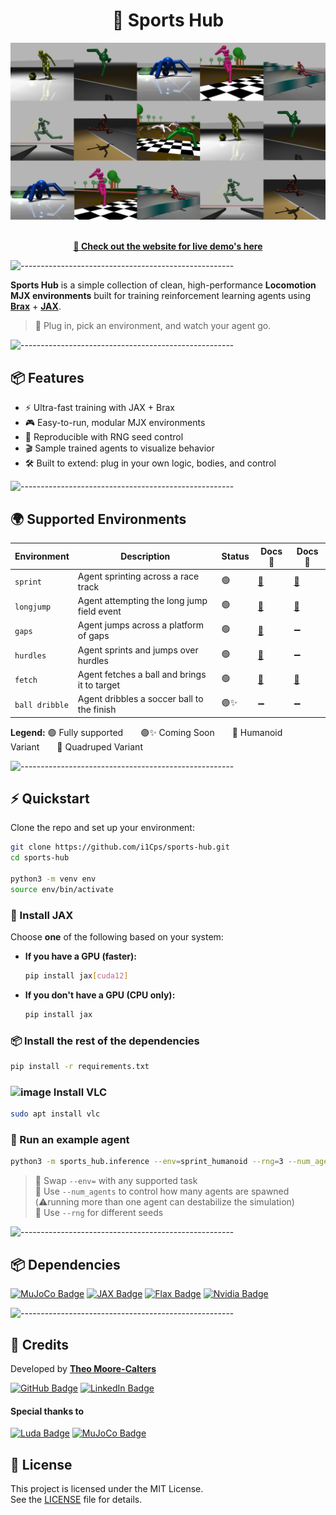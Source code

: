 <div align="center">
  <h1>🏃 Sports Hub</h1>
</div>

<div align="center">
  <img src="./media/collage.png">
</div>

<br/>

<p align="center">
  <a href="https://sports-hub.tech/"><strong>🔗 Check out the website for live demo's here</strong></a>
</p>

![-----------------------------------------------------](https://raw.githubusercontent.com/andreasbm/readme/master/assets/lines/aqua.png)

**Sports Hub** is a simple collection of clean, high-performance **Locomotion MJX environments** built for training reinforcement learning agents using [**Brax**](https://github.com/google/brax) + [**JAX**](https://github.com/google/jax).

> 🚀 Plug in, pick an environment, and watch your agent go.

![-----------------------------------------------------](https://raw.githubusercontent.com/andreasbm/readme/master/assets/lines/aqua.png)

## 📦 Features

- ⚡ Ultra-fast training with JAX + Brax
- 🎮 Easy-to-run, modular MJX environments
- 🔁 Reproducible with RNG seed control
- 🎬 Sample trained agents to visualize behavior
- 🛠 Built to extend: plug in your own logic, bodies, and control

![-----------------------------------------------------](https://raw.githubusercontent.com/andreasbm/readme/master/assets/lines/aqua.png)

## 🌍 Supported Environments

| Environment    | Description                                  | Status | Docs 🧍                                              | Docs 🐜                                               |
| -------------- | -------------------------------------------- | ------ | ---------------------------------------------------- | ----------------------------------------------------- |
| `sprint`       | Agent sprinting across a race track          | 🟢     | [📄](./sports_hub/environments/sprint_humanoid/readme.md)   | [📄](./sports_hub/environments/sprint_quadruped/readme.md)   |
| `longjump`     | Agent attempting the long jump field event   | 🟢     | [📄](./sports_hub/environments/longjump_humanoid/readme.md) | [📄](./sports_hub/environments/longjump_quadruped/readme.md) |
| `gaps`         | Agent jumps across a platform of gaps        | 🟢     | [📄](./sports_hub/environments/gaps_humanoid/readme.md)     | ➖   |
| `hurdles`       | Agent sprints and jumps over hurdles         | 🟢     | [📄](./sports_hub/environments/hurdles_humanoid/readme.md)   | ➖                                                    |
| `fetch`        | Agent fetches a ball and brings it to target | 🟢     | [📄](./sports_hub/environments/fetch_humanoid/readme.md)    | [📄](./sports_hub/environments/fetch_quadruped/readme.md)                                                    |
| `ball dribble` | Agent dribbles a soccer ball to the finish   | 🟣✨   | ➖                                                   | ➖                                                    |

**Legend:** 🟢 Fully supported  🟣✨ Coming Soon  🧍 Humanoid Variant  🐜 Quadruped Variant

![-----------------------------------------------------](https://raw.githubusercontent.com/andreasbm/readme/master/assets/lines/aqua.png)

## ⚡ Quickstart

Clone the repo and set up your environment:

```bash
git clone https://github.com/i1Cps/sports-hub.git
cd sports-hub 

python3 -m venv env
source env/bin/activate
```

### 🧠 Install JAX

Choose **one** of the following based on your system:

- **If you have a GPU (faster):**

  ```bash
  pip install jax[cuda12]
  ```

- **If you don't have a GPU (CPU only):**

  ```bash
  pip install jax
  ```

### 📦 Install the rest of the dependencies

```bash
pip install -r requirements.txt
```

### <img width="20" height="20" alt="image" src="https://github.com/user-attachments/assets/e0bb51c8-1de3-48dd-92e1-6625f309b8fa" /> Install VLC

```bash
sudo apt install vlc
```

### 🚀 Run an example agent

```bash
python3 -m sports_hub.inference --env=sprint_humanoid --rng=3 --num_agents=5
```

> 🧪 Swap `--env=` with any supported task  
> 🧪 Use `--num_agents` to control how many agents are spawned (⚠️running more than one agent can destabilize the simulation)  
> 🧪 Use `--rng` for different seeds

![-----------------------------------------------------](https://raw.githubusercontent.com/andreasbm/readme/master/assets/lines/aqua.png)

## 📦 Dependencies

[![MuJoCo Badge](https://custom-icon-badges.demolab.com/badge/MuJoCo-0B2D8C?style=for-the-badge&logo=mujoco2&logoColor=white)](https://mujoco.readthedocs.io/en/stable/overview.html)
[![JAX Badge](https://custom-icon-badges.demolab.com/badge/JAX-black?style=for-the-badge&logo=JAX&logoColor=white)](https://docs.jax.dev/en/latest/quickstart.html)
[![Flax Badge](https://custom-icon-badges.demolab.com/badge/Flax-black?style=for-the-badge&logo=flax&logoColor=white)](https://flax-linen.readthedocs.io/en/latest/)
[![Nvidia Badge](https://img.shields.io/badge/NVIDIA-76B900?logo=nvidia&logoColor=fff&style=for-the-badge)](https://www.nvidia.com/en-gb/geforce/drivers/)

![-----------------------------------------------------](https://raw.githubusercontent.com/andreasbm/readme/master/assets/lines/aqua.png)

## 🙏 Credits

Developed by [**Theo Moore-Calters**](https://www.linkedin.com/in/theo-moore-calters/)

[![GitHub Badge](https://img.shields.io/badge/GitHub-100000?style=for-the-badge&logo=github&logoColor=white)](https://github.com/i1Cps)
[![LinkedIn Badge](https://custom-icon-badges.demolab.com/badge/LinkedIn-0A66C2?style=for-the-badge&logo=linkedin_logo_working&logoColor=0000)](https://linkedin.com/in/theo-moore-calters)

#### Special thanks to

[![Luda Badge](https://custom-icon-badges.demolab.com/badge/LUDA-white?style=for-the-badge&logo=luda_logo1&logoColor=000000)](https://ludaprojects.com/) [![MuJoCo Badge](https://custom-icon-badges.demolab.com/badge/MuJoCo-0B2D8C?style=for-the-badge&logo=mujoco2&logoColor=white)](https://mujoco.org/)

## 📜 License

This project is licensed under the MIT License.  
See the [LICENSE](./LICENSE) file for details.
